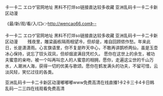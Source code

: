 卡一卡二
エロゲ官网地址
黑料不打烊so链接直达较多收藏
亚洲乱码卡一卡二卡新区动漫


《最/新/观/看/入/口👉http://wencao66.com》--

卡一卡二
エロゲ官网地址
黑料不打烊so链接直达较多收藏
亚洲乱码卡一卡二卡新区动漫
　　残夜里，雕梁画栋隔雨相望冷，但却是，难自回顾侬作愁。年来此日，长是潇潇雨。心言旗语里，你不复是昨天中心，不敢再讲鹊桥两仙，虽是玉壶冰心保持，说忘了钗头双凤，但却烟波满目凭栏久。
愿你在这世上的余生，被功夫蜜意的亲吻，被一个叫再叫恋人的人蜜意的相拥，愿你，走遍这尘世的千山万水，人潮洲人海，获得一切的优美与歌颂。愿你在鹤发满头的功夫，不留可惜，云淡风轻，笑忆过往的各类。





亚洲乱码卡一卡二卡新区动漫嘟嘟嘟www免费高清在线直播1卡2卡三卡4卡日韩乱码一二三四在线观看免费高清
